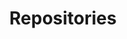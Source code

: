 ---
layout: default
title: Repositories
has_children: true
permalink: /docs/Repositories
nav_order: 2
---